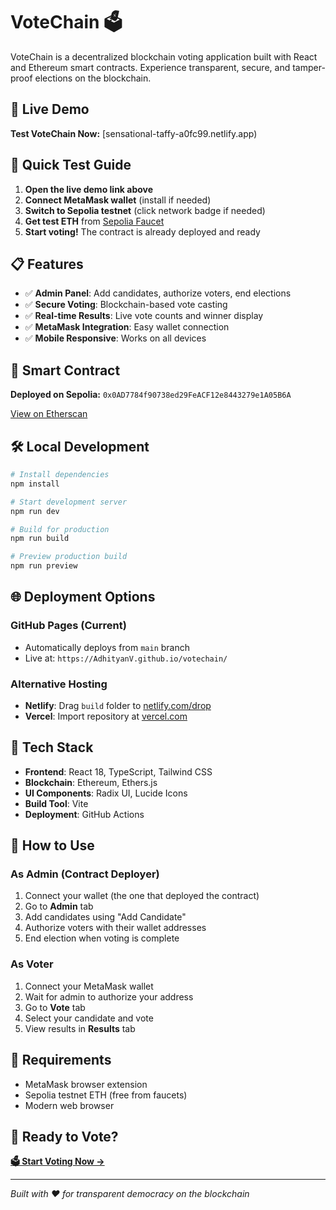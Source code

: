 
  # VoteChain 🗳️

  VoteChain is a decentralized blockchain voting application built with React and Ethereum smart contracts. Experience transparent, secure, and tamper-proof elections on the blockchain.

  ## 🚀 Live Demo

  **Test VoteChain Now:** [sensational-taffy-a0fc99.netlify.app)

  ## 🎯 Quick Test Guide

  1. **Open the live demo link above**
  2. **Connect MetaMask wallet** (install if needed)
  3. **Switch to Sepolia testnet** (click network badge if needed)
  4. **Get test ETH** from [Sepolia Faucet](https://sepoliafaucet.com/)
  5. **Start voting!** The contract is already deployed and ready

  ## 📋 Features

  - ✅ **Admin Panel**: Add candidates, authorize voters, end elections
  - ✅ **Secure Voting**: Blockchain-based vote casting
  - ✅ **Real-time Results**: Live vote counts and winner display
  - ✅ **MetaMask Integration**: Easy wallet connection
  - ✅ **Mobile Responsive**: Works on all devices

  ## 🔗 Smart Contract

  **Deployed on Sepolia:** `0x0AD7784f90738ed29FeACF12e8443279e1A05B6A`

  [View on Etherscan](https://sepolia.etherscan.io/address/0x0AD7784f90738ed29FeACF12e8443279e1A05B6A)

  ## 🛠️ Local Development

  ```bash
  # Install dependencies
  npm install

  # Start development server
  npm run dev

  # Build for production
  npm run build

  # Preview production build
  npm run preview
  ```

  ## 🌐 Deployment Options

  ### GitHub Pages (Current)
  - Automatically deploys from `main` branch
  - Live at: `https://AdhityanV.github.io/votechain/`

  ### Alternative Hosting
  - **Netlify**: Drag `build` folder to [netlify.com/drop](https://netlify.com/drop)
  - **Vercel**: Import repository at [vercel.com](https://vercel.com)

  ## 🔧 Tech Stack

  - **Frontend**: React 18, TypeScript, Tailwind CSS
  - **Blockchain**: Ethereum, Ethers.js
  - **UI Components**: Radix UI, Lucide Icons
  - **Build Tool**: Vite
  - **Deployment**: GitHub Actions

  ## 📱 How to Use

  ### As Admin (Contract Deployer)
  1. Connect your wallet (the one that deployed the contract)
  2. Go to **Admin** tab
  3. Add candidates using "Add Candidate"
  4. Authorize voters with their wallet addresses
  5. End election when voting is complete

  ### As Voter
  1. Connect your MetaMask wallet
  2. Wait for admin to authorize your address
  3. Go to **Vote** tab
  4. Select your candidate and vote
  5. View results in **Results** tab

  ## 🚨 Requirements

  - MetaMask browser extension
  - Sepolia testnet ETH (free from faucets)
  - Modern web browser

  ## 🎉 Ready to Vote?

  **[🗳️ Start Voting Now →](https://AdhityanV.github.io/votechain/)**

  ---

  *Built with ❤️ for transparent democracy on the blockchain*
  
